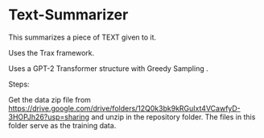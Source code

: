 # Text-Summarizer

This summarizes a piece of TEXT given to it. 

Uses the Trax framework.

Uses a GPT-2 Transformer structure with Greedy Sampling .

Steps:

Get the data zip file from https://drive.google.com/drive/folders/12Q0k3bk9kRGuIxt4VCawfyD-3HOPJh26?usp=sharing
and unzip in the repository folder. The files in this folder serve as the training data.

